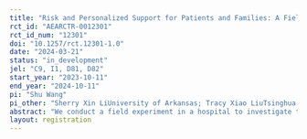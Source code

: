 ```yaml
---
title: "Risk and Personalized Support for Patients and Families: A Field Experiment in a Major Chinese Hospital"
rct_id: "AEARCTR-0012301"
rct_id_num: "12301"
doi: "10.1257/rct.12301-1.0"
date: "2024-03-21"
status: "in_development"
jel: "C9, I1, D81, D82"
start_year: "2023-10-11"
end_year: "2024-10-11"
pi: "Shu Wang"
pi_other: "Sherry Xin LiUniversity of Arkansas; Tracy Xiao LiuTsinghua University; Yipei WangPeking Univerisity Third Hospital"
abstract: "We conduct a field experiment in a hospital to investigate the impact of information intervention for patients and families on their risky behaviors. We focus on families defined as high-risk pregnant women participating in Multi-discipline Treatment (MDT) and their companions. The families receive the information once before and four times after MDT. We manipulate 1) the content of information provided to pregnant women across treatments, including personalized disease information and emotional support, and 2) whether the additional information is provided to the companions. Additionally, we collect data on preferences and rationality scores of, and coordination level between the pregnant women and their companions before MDT. Our study also explores the role of these behavioral traits on pregnancy-related risky behavior."
layout: registration
---
```


